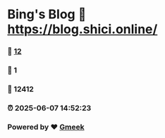 # Bing's Blog :link: https://blog.shici.online/ 
### :page_facing_up: [12](https://blog.shici.online//tag.html) 
### :speech_balloon: 1 
### :hibiscus: 12412 
### :alarm_clock: 2025-06-07 14:52:23 
### Powered by :heart: [Gmeek](https://github.com/Meekdai/Gmeek)
